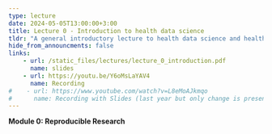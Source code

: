 ```yaml
---
type: lecture
date: 2024-05-05T13:00:00+3:00
title: Lecture 0 - Introduction to health data science
tldr: "A general introductory lecture to health data science and health data science tools."
hide_from_announcments: false
links: 
    - url: /static_files/lectures/lecture_0_introduction.pdf
      name: slides 
    - url: https://youtu.be/Y6oMsLaYAV4
      name: Recording 
#    - url: https://www.youtube.com/watch?v=L8eMoAJkmqo
#      name: Recording with Slides (last year but only change is presentation vs written proposal weighting)
---
```


<strong>Module 0: Reproducible Research</strong>
